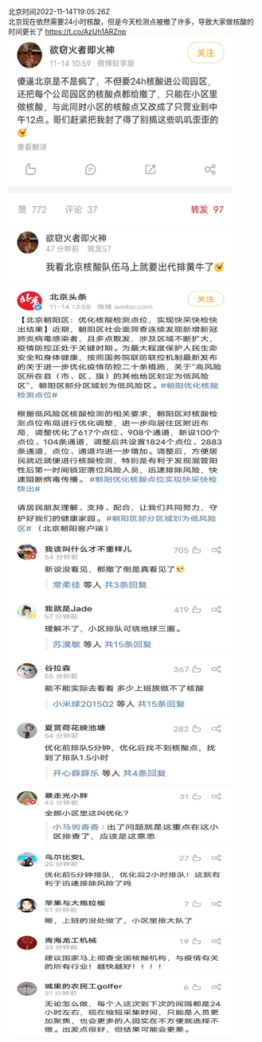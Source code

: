 北京时间2022-11-14T19:05:26Z<br>北京现在依然需要24小时核酸，但是今天检测点被撤了许多，导致大家做核酸的时间更长了 https://t.co/AzUh1ARZnp<br><img src='/temp/image/2022/o-Month-11/1592111460666462209_0.jpg' width='450' height='500'><img src='/temp/image/2022/o-Month-11/1592111460666462209_1.jpg' width='450' height='500'><img src='/temp/image/2022/o-Month-11/1592111460666462209_2.jpg' width='450' height='500'><img src='/temp/image/2022/o-Month-11/1592111460666462209_3.jpg' width='450' height='500'><br><br>